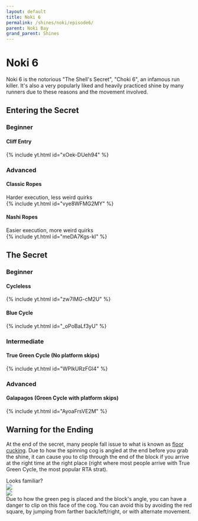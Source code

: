 ```yaml
---
layout: default 
title: Noki 6
permalink: /shines/noki/episode6/
parent: Noki Bay
grand_parent: Shines
---
```


# Noki 6  
Noki 6 is the notorious "The Shell's Secret", "Choki 6", an infamous run killer. It's also a very popularly liked and heavily practiced shine by many runners due to these reasons and the movement involved.

## Entering the Secret  

### Beginner  
#### Cliff Entry  
{% include yt.html id="xOek-DUeh94" %}  

### Advanced    
#### Classic Ropes  
Harder execution, less weird quirks  
{% include yt.html id="vye8WFMG2MY" %}  
#### Nashi Ropes  
Easier execution, more weird quirks  
{% include yt.html id="meDA7Kgs-kI" %}  

## The Secret  

### Beginner  
#### Cycleless  
{% include yt.html id="zw7IMG-cM2U" %}  

#### Blue Cycle  
{% include yt.html id="_oPoBaLf3yU" %}  

### Intermediate  
#### True Green Cycle (No platform skips)  
{% include yt.html id="WPlkURzFGl4" %}  

### Advanced 
#### Galapagos (Green Cycle with platform skips)  
{% include yt.html id="AyoaFrsVE2M" %}  

## Warning for the Ending
At the end of the secret, many people fall issue to what is known as [floor cucking](https://ukikipedia.net/wiki/Floor_Cucking). Due to how the spinning cog is angled at the end before you grab the shine, it can cause you to clip through the end of the block if you arrive at the right time at the right place (right where most people arrive with True Green Cycle, the most popular RTA strat).  

Looks familiar?  
<img src="https://i.imgur.com/0eHLf2s.png">  
<img src="https://i.imgur.com/PrtXzm1.png">  
Due to how the green peg is placed and the block's angle, you can have a danger to clip on this face of the cog. You can avoid this by avoiding the red square, by jumping from farther back/left/right, or with alternate movement.
